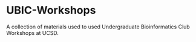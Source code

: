 # UBIC-Workshops
A collection of materials used to used Undergraduate Bioinformatics Club Workshops at UCSD.
